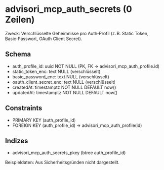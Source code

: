 # advisori_mcp_auth_secrets (0 Zeilen)

Zweck: Verschlüsselte Geheimnisse pro Auth‑Profil (z. B. Static Token, Basic‑Passwort, OAuth Client Secret).

## Schema
- auth_profile_id: uuid NOT NULL (PK, FK → advisori_mcp_auth_profile.id)
- static_token_enc: text NULL (verschlüsselt)
- basic_password_enc: text NULL (verschlüsselt)
- oauth_client_secret_enc: text NULL (verschlüsselt)
- createdAt: timestamptz NOT NULL DEFAULT now()
- updatedAt: timestamptz NOT NULL DEFAULT now()

## Constraints
- PRIMARY KEY (auth_profile_id)
- FOREIGN KEY (auth_profile_id) → advisori_mcp_auth_profile(id)

## Indizes
- advisori_mcp_auth_secrets_pkey (btree auth_profile_id)

Beispieldaten: Aus Sicherheitsgründen nicht dargestellt.


